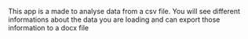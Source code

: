 This app is a made to analyse data from a csv file.
You will see different informations about the data you are loading and can export those information to a docx file
